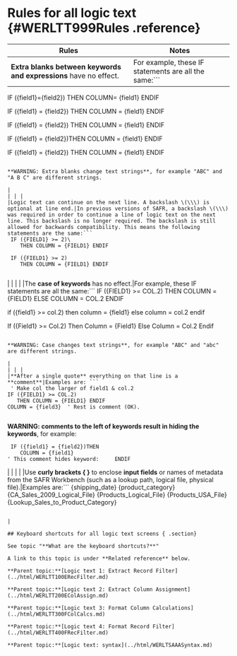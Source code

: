 # Rules for all logic text {#WERLTT999Rules .reference}

|Rules|Notes|
|-----|-----|
|**Extra blanks between keywords and expressions** have no effect.|For example, these IF statements are all the same:```
IF ({field1}={field2}) THEN COLUMN=
   {field1} ENDIF

IF ({field1} = {field2}) THEN
    COLUMN = {field1} ENDIF

IF
  ({field1}
           =
            {field2})
                     THEN
                         COLUMN
                          =
                          {field1}
                              ENDIF

IF ({field1} = {field2})THEN
    COLUMN = {field1}
ENDIF

IF ({field1} = {field2})
   THEN COLUMN  =  {field1}
ENDIF

```

**WARNING: Extra blanks change text strings**, for example "ABC" and "A B C" are different strings.

|
| | |
|Logic text can continue on the next line. A backslash \(\\\) is optional at line end.|In previous versions of SAFR, a backslash \(\\\) was required in order to continue a line of logic text on the next line. This backslash is no longer required. The backslash is still allowed for backwards compatibility. This means the following statements are the same:```
 IF ({FIELD1} >= 2)\
    THEN COLUMN = {FIELD1} ENDIF

 IF ({FIELD1} >= 2)
    THEN COLUMN = {FIELD1} ENDIF
          
```

|
| | |
|The **case of keywords** has no effect.|For example, these IF statements are all the same:```
 IF ({FIELD1} >= COL.2)
    THEN COLUMN = {FIELD1}
    ELSE COLUMN = COL.2 ENDIF

if ({field1} >= col.2)
   then column = {field1}
   else column = col.2 endif

If ({Field1} >= Col.2)
    Then Column = {Field1}
    Else Column = Col.2 Endif                          
```

**WARNING: Case changes text strings**, for example "ABC" and "abc" are different strings.

|
| | |
|**After a single quote** everything on that line is a **comment**|Examples are: ```
 ' Make col the larger of field1 & col.2
IF ({FIELD1} >= COL.2)
   THEN COLUMN = {FIELD1} ENDIF
COLUMN = {field3}  ' Rest is comment (OK).
   
```

**WARNING: comments to the left of keywords result in hiding the keywords**, for example:

```
 IF ({field1} = {field2})THEN
    COLUMN = {field1}
' This comment hides keyword:     ENDIF
```

|
| | |
|Use **curly brackets \{ \}** to enclose **input fields** or names of metadata from the SAFR Workbench \(such as a lookup path, logical file, physical file\).|Examples are:```
{shipping_date}
{product_category}
{CA_Sales_2009_Logical_File}
{Products_Logical_File}
{Products_USA_File}
{Lookup_Sales_to_Product_Category}
```

|

## Keyboard shortcuts for all logic text screens { .section}

See topic "**What are the keyboard shortcuts?**"

A link to this topic is under **Related reference** below.

**Parent topic:**[Logic text 1: Extract Record Filter](../html/WERLTT100ERecFilter.md)

**Parent topic:**[Logic text 2: Extract Column Assignment](../html/WERLTT200EColAssign.md)

**Parent topic:**[Logic text 3: Format Column Calculations](../html/WERLTT300FColCalcs.md)

**Parent topic:**[Logic text 4: Format Record Filter](../html/WERLTT400FRecFilter.md)

**Parent topic:**[Logic text: syntax](../html/WERLTSAAASyntax.md)

